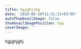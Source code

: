 ```yaml
---
title: hgjghjjhg
date: '2018-08-20T11:31:11+03:00'
autoThumbnailImage: false
thumbnailImagePosition: top
coverImage: ''
---
```

hgjghjghj
